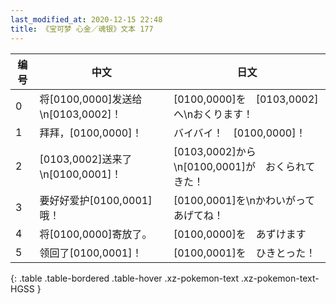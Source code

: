 ```yaml
---
last_modified_at: 2020-12-15 22:48
title: 《宝可梦 心金／魂银》文本 177
---
```

| 编号 | 中文 | 日文 |
| ---- | ---- | ---- |
| 0 | 将[0100,0000]发送给\n[0103,0002]！ | [0100,0000]を　[0103,0002]へ\nおくります！ |
| 1 | 拜拜，[0100,0000]！ | バイバイ！　[0100,0000]！ |
| 2 | [0103,0002]送来了\n[0100,0001]！ | [0103,0002]から\n[0100,0001]が　おくられてきた！ |
| 3 | 要好好爱护[0100,0001]哦！ | [0100,0001]を\nかわいがって　あげてね！ |
| 4 | 将[0100,0000]寄放了。 | [0100,0000]を　あずけます |
| 5 | 领回了[0100,0001]！ | [0100,0001]を　ひきとった！ |
{: .table .table-bordered .table-hover .xz-pokemon-text .xz-pokemon-text-HGSS }